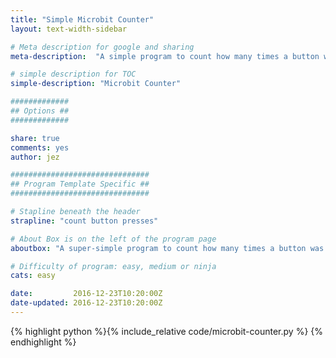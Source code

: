 ```yaml
---
title: "Simple Microbit Counter"
layout: text-width-sidebar

# Meta description for google and sharing
meta-description:  "A simple program to count how many times a button was pressed"

# simple description for TOC
simple-description: "Microbit Counter"

#############
## Options ##
#############

share: true
comments: yes
author: jez

###############################
## Program Template Specific ##
###############################

# Stapline beneath the header
strapline: "count button presses"

# About Box is on the left of the program page
aboutbox: "A super-simple program to count how many times a button was pressed."

# Difficulty of program: easy, medium or ninja
cats: easy

date:         2016-12-23T10:20:00Z
date-updated: 2016-12-23T10:20:00Z
---
```


{% highlight python %}{% include_relative code/microbit-counter.py %} {% endhighlight %}
